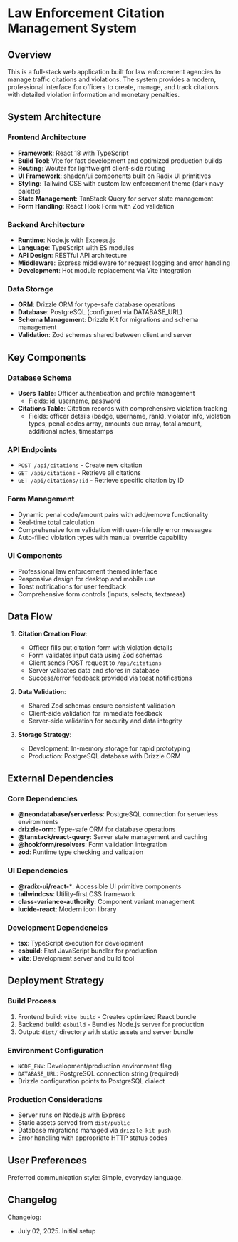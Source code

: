 # Law Enforcement Citation Management System

## Overview

This is a full-stack web application built for law enforcement agencies to manage traffic citations and violations. The system provides a modern, professional interface for officers to create, manage, and track citations with detailed violation information and monetary penalties.

## System Architecture

### Frontend Architecture
- **Framework**: React 18 with TypeScript
- **Build Tool**: Vite for fast development and optimized production builds
- **Routing**: Wouter for lightweight client-side routing
- **UI Framework**: shadcn/ui components built on Radix UI primitives
- **Styling**: Tailwind CSS with custom law enforcement theme (dark navy palette)
- **State Management**: TanStack Query for server state management
- **Form Handling**: React Hook Form with Zod validation

### Backend Architecture
- **Runtime**: Node.js with Express.js
- **Language**: TypeScript with ES modules
- **API Design**: RESTful API architecture
- **Middleware**: Express middleware for request logging and error handling
- **Development**: Hot module replacement via Vite integration

### Data Storage
- **ORM**: Drizzle ORM for type-safe database operations
- **Database**: PostgreSQL (configured via DATABASE_URL)
- **Schema Management**: Drizzle Kit for migrations and schema management
- **Validation**: Zod schemas shared between client and server

## Key Components

### Database Schema
- **Users Table**: Officer authentication and profile management
  - Fields: id, username, password
- **Citations Table**: Citation records with comprehensive violation tracking
  - Fields: officer details (badge, username, rank), violator info, violation types, penal codes array, amounts due array, total amount, additional notes, timestamps

### API Endpoints
- `POST /api/citations` - Create new citation
- `GET /api/citations` - Retrieve all citations
- `GET /api/citations/:id` - Retrieve specific citation by ID

### Form Management
- Dynamic penal code/amount pairs with add/remove functionality
- Real-time total calculation
- Comprehensive form validation with user-friendly error messages
- Auto-filled violation types with manual override capability

### UI Components
- Professional law enforcement themed interface
- Responsive design for desktop and mobile use
- Toast notifications for user feedback
- Comprehensive form controls (inputs, selects, textareas)

## Data Flow

1. **Citation Creation Flow**:
   - Officer fills out citation form with violation details
   - Form validates input data using Zod schemas
   - Client sends POST request to `/api/citations`
   - Server validates data and stores in database
   - Success/error feedback provided via toast notifications

2. **Data Validation**:
   - Shared Zod schemas ensure consistent validation
   - Client-side validation for immediate feedback
   - Server-side validation for security and data integrity

3. **Storage Strategy**:
   - Development: In-memory storage for rapid prototyping
   - Production: PostgreSQL database with Drizzle ORM

## External Dependencies

### Core Dependencies
- **@neondatabase/serverless**: PostgreSQL connection for serverless environments
- **drizzle-orm**: Type-safe ORM for database operations
- **@tanstack/react-query**: Server state management and caching
- **@hookform/resolvers**: Form validation integration
- **zod**: Runtime type checking and validation

### UI Dependencies
- **@radix-ui/react-***: Accessible UI primitive components
- **tailwindcss**: Utility-first CSS framework
- **class-variance-authority**: Component variant management
- **lucide-react**: Modern icon library

### Development Dependencies
- **tsx**: TypeScript execution for development
- **esbuild**: Fast JavaScript bundler for production
- **vite**: Development server and build tool

## Deployment Strategy

### Build Process
1. Frontend build: `vite build` - Creates optimized React bundle
2. Backend build: `esbuild` - Bundles Node.js server for production
3. Output: `dist/` directory with static assets and server bundle

### Environment Configuration
- `NODE_ENV`: Development/production environment flag
- `DATABASE_URL`: PostgreSQL connection string (required)
- Drizzle configuration points to PostgreSQL dialect

### Production Considerations
- Server runs on Node.js with Express
- Static assets served from `dist/public`
- Database migrations managed via `drizzle-kit push`
- Error handling with appropriate HTTP status codes

## User Preferences

Preferred communication style: Simple, everyday language.

## Changelog

Changelog:
- July 02, 2025. Initial setup